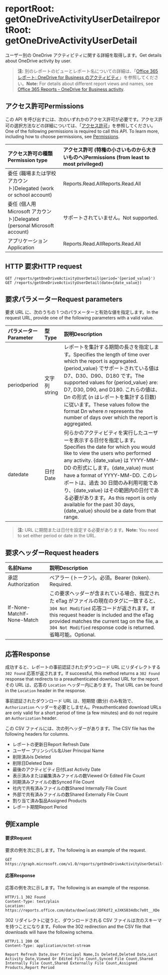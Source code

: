 # <a name="reportroot-getonedriveactivityuserdetail"></a><span data-ttu-id="e4ed3-101">reportRoot: getOneDriveActivityUserDetail</span><span class="sxs-lookup"><span data-stu-id="e4ed3-101">reportRoot: getOneDriveActivityUserDetail</span></span>

<span data-ttu-id="e4ed3-102">ユーザー別の OneDrive アクティビティに関する詳細を取得します。</span><span class="sxs-lookup"><span data-stu-id="e4ed3-102">Get details about OneDrive activity by user.</span></span>

> <span data-ttu-id="e4ed3-103">**注:** 別のレポートのビューとレポート名についての詳細は、「[Office 365 レポート: OneDrive for Business のアクティビティ](https://support.office.com/client/OneDrive-for-Business-user-activity-8bbe4bf8-221b-46d6-99a5-2fb3c8ef9353)」を参照してください。</span><span class="sxs-lookup"><span data-stu-id="e4ed3-103">**Note:** For details about different report views and names, see [Office 365 Reports - OneDrive for Business activity](https://support.office.com/client/OneDrive-for-Business-user-activity-8bbe4bf8-221b-46d6-99a5-2fb3c8ef9353).</span></span>

## <a name="permissions"></a><span data-ttu-id="e4ed3-104">アクセス許可</span><span class="sxs-lookup"><span data-stu-id="e4ed3-104">Permissions</span></span>

<span data-ttu-id="e4ed3-p101">この API を呼び出すには、次のいずれかのアクセス許可が必要です。アクセス許可の選択方法などの詳細については、「[アクセス許可](../../../concepts/permissions_reference.md)」を参照してください。</span><span class="sxs-lookup"><span data-stu-id="e4ed3-p101">One of the following permissions is required to call this API. To learn more, including how to choose permissions, see [Permissions](../../../concepts/permissions_reference.md).</span></span>

| <span data-ttu-id="e4ed3-107">アクセス許可の種類</span><span class="sxs-lookup"><span data-stu-id="e4ed3-107">Permission type</span></span>                        | <span data-ttu-id="e4ed3-108">アクセス許可 (特権の小さいものから大きいものへ)</span><span class="sxs-lookup"><span data-stu-id="e4ed3-108">Permissions (from least to most privileged)</span></span> |
| :------------------------------------- | :--------------------------------------- |
| <span data-ttu-id="e4ed3-109">委任 (職場または学校アカウント)</span><span class="sxs-lookup"><span data-stu-id="e4ed3-109">Delegated (work or school account)</span></span>     | <span data-ttu-id="e4ed3-110">Reports.Read.All</span><span class="sxs-lookup"><span data-stu-id="e4ed3-110">Reports.Read.All</span></span>                         |
| <span data-ttu-id="e4ed3-111">委任 (個人用 Microsoft アカウント)</span><span class="sxs-lookup"><span data-stu-id="e4ed3-111">Delegated (personal Microsoft account)</span></span> | <span data-ttu-id="e4ed3-112">サポートされていません。</span><span class="sxs-lookup"><span data-stu-id="e4ed3-112">Not supported.</span></span>                           |
| <span data-ttu-id="e4ed3-113">アプリケーション</span><span class="sxs-lookup"><span data-stu-id="e4ed3-113">Application</span></span>                            | <span data-ttu-id="e4ed3-114">Reports.Read.All</span><span class="sxs-lookup"><span data-stu-id="e4ed3-114">Reports.Read.All</span></span>                         |

## <a name="http-request"></a><span data-ttu-id="e4ed3-115">HTTP 要求</span><span class="sxs-lookup"><span data-stu-id="e4ed3-115">HTTP request</span></span>

<!-- { "blockType": "samples" } --> 

```http
GET /reports/getOneDriveActivityUserDetail(period='{period_value}')
GET /reports/getOneDriveActivityUserDetail(date={date_value})
```

## <a name="request-parameters"></a><span data-ttu-id="e4ed3-116">要求パラメーター</span><span class="sxs-lookup"><span data-stu-id="e4ed3-116">Request parameters</span></span>

<span data-ttu-id="e4ed3-117">要求 URL に、次のうちの 1 つのパラメーターと有効な値を指定します。</span><span class="sxs-lookup"><span data-stu-id="e4ed3-117">In the request URL, provide one of the following parameters with a valid value.</span></span>

| <span data-ttu-id="e4ed3-118">パラメーター</span><span class="sxs-lookup"><span data-stu-id="e4ed3-118">Parameter</span></span> | <span data-ttu-id="e4ed3-119">型</span><span class="sxs-lookup"><span data-stu-id="e4ed3-119">Type</span></span>   | <span data-ttu-id="e4ed3-120">説明</span><span class="sxs-lookup"><span data-stu-id="e4ed3-120">Description</span></span>                              |
| :-------- | :----- | :--------------------------------------- |
| <span data-ttu-id="e4ed3-121">period</span><span class="sxs-lookup"><span data-stu-id="e4ed3-121">period</span></span>    | <span data-ttu-id="e4ed3-122">文字列</span><span class="sxs-lookup"><span data-stu-id="e4ed3-122">string</span></span> | <span data-ttu-id="e4ed3-123">レポートを集計する期間の長さを指定します。</span><span class="sxs-lookup"><span data-stu-id="e4ed3-123">Specifies the length of time over which the report is aggregated.</span></span> <span data-ttu-id="e4ed3-124">{period_value} でサポートされている値は D7、D30、D90、D180 です。</span><span class="sxs-lookup"><span data-stu-id="e4ed3-124">The supported values for {period_value} are: D7, D30, D90, and D180.</span></span> <span data-ttu-id="e4ed3-125">これらの値は、D*n* の形式 (*n* はレポートを集計する日数) に従います。</span><span class="sxs-lookup"><span data-stu-id="e4ed3-125">These values follow the format D*n* where *n* represents the number of days over which the report is aggregated.</span></span> |
| <span data-ttu-id="e4ed3-126">date</span><span class="sxs-lookup"><span data-stu-id="e4ed3-126">date</span></span>      | <span data-ttu-id="e4ed3-127">日付</span><span class="sxs-lookup"><span data-stu-id="e4ed3-127">Date</span></span>   | <span data-ttu-id="e4ed3-128">何らかのアクティビティを実行したユーザーを表示する日付を指定します。</span><span class="sxs-lookup"><span data-stu-id="e4ed3-128">Specifies the date for which you would like to view the users who performed any activity.</span></span> <span data-ttu-id="e4ed3-129">{date_value} は YYYY-MM-DD の形式にします。</span><span class="sxs-lookup"><span data-stu-id="e4ed3-129">{date_value} must have a format of YYYY-MM-DD.</span></span> <span data-ttu-id="e4ed3-130">このレポートは、過去 30 日間のみ利用可能であり、{date_value} はその範囲内の日付である必要があります。</span><span class="sxs-lookup"><span data-stu-id="e4ed3-130">As this report is only available for the past 30 days, {date_value} should be a date from that range.</span></span> |

> <span data-ttu-id="e4ed3-131">**注:** URL に期間または日付を設定する必要があります。</span><span class="sxs-lookup"><span data-stu-id="e4ed3-131">**Note:** You need to set either period or date in the URL.</span></span>

## <a name="request-headers"></a><span data-ttu-id="e4ed3-132">要求ヘッダー</span><span class="sxs-lookup"><span data-stu-id="e4ed3-132">Request headers</span></span>

| <span data-ttu-id="e4ed3-133">名前</span><span class="sxs-lookup"><span data-stu-id="e4ed3-133">Name</span></span>          | <span data-ttu-id="e4ed3-134">説明</span><span class="sxs-lookup"><span data-stu-id="e4ed3-134">Description</span></span>                              |
| :------------ | :--------------------------------------- |
| <span data-ttu-id="e4ed3-135">承認</span><span class="sxs-lookup"><span data-stu-id="e4ed3-135">Authorization</span></span> | <span data-ttu-id="e4ed3-p104">ベアラー {トークン}。必須。</span><span class="sxs-lookup"><span data-stu-id="e4ed3-p104">Bearer {token}. Required.</span></span>                |
| <span data-ttu-id="e4ed3-138">If-None-Match</span><span class="sxs-lookup"><span data-stu-id="e4ed3-138">If-None-Match</span></span> | <span data-ttu-id="e4ed3-139">この要求ヘッダーが含まれている場合、指定された eTag がファイルの現在のタグに一致すると、`304 Not Modified` 応答コードが返されます。</span><span class="sxs-lookup"><span data-stu-id="e4ed3-139">If this request header is included and the eTag provided matches the current tag on the file, a `304 Not Modified` response code is returned.</span></span> <span data-ttu-id="e4ed3-140">省略可能。</span><span class="sxs-lookup"><span data-stu-id="e4ed3-140">Optional.</span></span> |

## <a name="response"></a><span data-ttu-id="e4ed3-141">応答</span><span class="sxs-lookup"><span data-stu-id="e4ed3-141">Response</span></span>

<span data-ttu-id="e4ed3-142">成功すると、レポートの事前認証されたダウンロード URL にリダイレクトする `302 Found` 応答が返されます。</span><span class="sxs-lookup"><span data-stu-id="e4ed3-142">If successful, this method returns a `302 Found` response that redirects to a preauthenticated download URL for the report.</span></span> <span data-ttu-id="e4ed3-143">その URL は、応答の `Location` ヘッダー内にあります。</span><span class="sxs-lookup"><span data-stu-id="e4ed3-143">That URL can be found in the `Location` header in the response.</span></span>

<span data-ttu-id="e4ed3-144">事前認証されたダウンロード URL は、短期間 (数分) のみ有効で、`Authorization` ヘッダーを必要としません。</span><span class="sxs-lookup"><span data-stu-id="e4ed3-144">Preauthenticated download URLs are only valid for a short period of time (a few minutes) and do not require an `Authorization` header.</span></span>

<span data-ttu-id="e4ed3-145">この CSV ファイルには、次の列ヘッダーがあります。</span><span class="sxs-lookup"><span data-stu-id="e4ed3-145">The CSV file has the following headers for columns.</span></span>

- <span data-ttu-id="e4ed3-146">レポートの更新日</span><span class="sxs-lookup"><span data-stu-id="e4ed3-146">Report Refresh Date</span></span>
- <span data-ttu-id="e4ed3-147">ユーザー プリンシパル名</span><span class="sxs-lookup"><span data-stu-id="e4ed3-147">User Principal Name</span></span>
- <span data-ttu-id="e4ed3-148">削除済み</span><span class="sxs-lookup"><span data-stu-id="e4ed3-148">Is Deleted</span></span>
- <span data-ttu-id="e4ed3-149">削除日</span><span class="sxs-lookup"><span data-stu-id="e4ed3-149">Deleted Date</span></span>
- <span data-ttu-id="e4ed3-150">最後のアクティビティ日付</span><span class="sxs-lookup"><span data-stu-id="e4ed3-150">Last Activity Date</span></span>
- <span data-ttu-id="e4ed3-151">表示済みまたは編集済みファイルの数</span><span class="sxs-lookup"><span data-stu-id="e4ed3-151">Viewed Or Edited File Count</span></span>
- <span data-ttu-id="e4ed3-152">同期済みファイルの数</span><span class="sxs-lookup"><span data-stu-id="e4ed3-152">Synced File Count</span></span>
- <span data-ttu-id="e4ed3-153">社内で共有済みファイルの数</span><span class="sxs-lookup"><span data-stu-id="e4ed3-153">Shared Internally File Count</span></span>
- <span data-ttu-id="e4ed3-154">外部で共有済みファイルの数</span><span class="sxs-lookup"><span data-stu-id="e4ed3-154">Shared Externally File Count</span></span>
- <span data-ttu-id="e4ed3-155">割り当て済み製品</span><span class="sxs-lookup"><span data-stu-id="e4ed3-155">Assigned Products</span></span>
- <span data-ttu-id="e4ed3-156">レポート期間</span><span class="sxs-lookup"><span data-stu-id="e4ed3-156">Report Period</span></span>

## <a name="example"></a><span data-ttu-id="e4ed3-157">例</span><span class="sxs-lookup"><span data-stu-id="e4ed3-157">Example</span></span>

#### <a name="request"></a><span data-ttu-id="e4ed3-158">要求</span><span class="sxs-lookup"><span data-stu-id="e4ed3-158">Request</span></span>

<span data-ttu-id="e4ed3-159">要求の例を次に示します。</span><span class="sxs-lookup"><span data-stu-id="e4ed3-159">The following is an example of the request.</span></span>

<!--{
  "blockType": "request",
  "isComposable": true,
  "name": "reportroot_getonedriveactivityuserdetail"
}-->

```http
GET https://graph.microsoft.com/v1.0/reports/getOneDriveActivityUserDetail(period='D7')
```

#### <a name="response"></a><span data-ttu-id="e4ed3-160">応答</span><span class="sxs-lookup"><span data-stu-id="e4ed3-160">Response</span></span>

<span data-ttu-id="e4ed3-161">応答の例を次に示します。</span><span class="sxs-lookup"><span data-stu-id="e4ed3-161">The following is an example of the response.</span></span>

<!-- {
  "blockType": "response",
  "truncated": true,
  "@odata.type": "microsoft.graph.report"
} -->

```http
HTTP/1.1 302 Found
Content-Type: text/plain
Location: https://reports.office.com/data/download/JDFKdf2_eJXKS034dbc7e0t__XDe
```

<span data-ttu-id="e4ed3-162">302 リダイレクトに従うと、ダウンロードされる CSV ファイルは次のスキーマを持つことになります。</span><span class="sxs-lookup"><span data-stu-id="e4ed3-162">Follow the 302 redirection and the CSV file that downloads will have the following schema.</span></span>

<!-- { "blockType": "ignored" } --> 

```http
HTTP/1.1 200 OK
Content-Type: application/octet-stream

Report Refresh Date,User Principal Name,Is Deleted,Deleted Date,Last Activity Date,Viewed Or Edited File Count,Synced File Count,Shared Internally File Count,Shared Externally File Count,Assigned Products,Report Period
```
